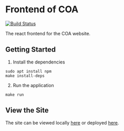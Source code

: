 # Frontend of COA

[![Build Status](https://travis-ci.com/CleanOceanAction/coa_ui.svg?branch=master)](https://travis-ci.com/CleanOceanAction/coa_ui)

The react frontend for the COA website.

## Getting Started

1. Install the dependencies

```
sudo apt install npm
make install-deps
```

2. Run the application

```
make run
```

## View the Site

The site can be viewed locally [here](localhost:3000/site) or deployed [here](http://coa-ui.s3-website.us-east-2.amazonaws.com/site).
